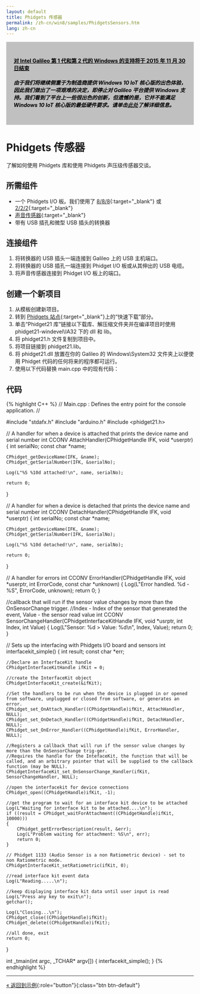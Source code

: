 ```yaml
---
layout: default
title: Phidgets 传感器
permalink: /zh-cn/win8/samples/PhidgetsSensors.htm
lang: zh-cn
---
```


<div style="background-color:Silver; color:black; padding:20px;">
	<h4><u>对 Intel Galileo 第 1 代和第 2 代的 Windows 的支持将于 2015 年 11 月 30 日结束</u></h4>
	<p><h5>由于我们将继续侧重于为制造商提供 Windows 10 IoT 核心版的出色体验，因此我们做出了一项艰难的决定，即停止对 Galileo 平台提供 Windows 支持。我们看到了平台上一些很出色的创新，但遗憾的是，它并不能满足 Windows 10 IoT 核心版的最低硬件要求。请单击<a href="http://go.microsoft.com/fwlink/?LinkId=690091" target="_blank">此处</a>了解详细信息。</h5></p>
</div>

# Phidgets 传感器
了解如何使用 Phidgets 库和使用 Phidgets 声压级传感器交谈。

## 所需组件
* 一个 Phidgets I/O 板。我们使用了 [8/8/8](http://www.phidgets.com/products.php?category=0&product_id=1018_2){:target="_blank"} 或 [2/2/2](http://www.phidgets.com/products.php?category=0&product_id=1011_0){:target="_blank"}
* [声音传感器](http://www.phidgets.com/products.php?category=6&product_id=1133_0){:target="_blank"}
* 带有 USB 插孔和微型 USB 插头的转换器

## 连接组件
1. 将转换器的 USB 插头一端连接到 Galileo 上的 USB 主机端口。
1. 将转换器的 USB 插孔一端连接到 Phidget I/O 板或从其伸出的 USB 电缆。
1. 将声音传感器连接到 Phidget I/O 板上的端口。

## 创建一个新项目

1. 从模板创建新项目。
1. 转到 [Phidgets 站点](http://www.phidgets.com/docs/OS_-_Windows#Quick_Downloads){:target="_blank"}上的“快速下载”部分。
1. 单击“Phidget21 库”链接以下载库、解压缩文件夹并在编译项目时使用 phidget21-windevel\\IA32 下的 dll 和 lib。
1. 将 phidget21.h 文件复制到项目中。
1. 将项目链接到 phidget21.lib。
1. 将 phidget21.dll 放置在你的 Galileo 的 Windows\\System32 文件夹上以便使用 Phidget 代码的任何将来的程序都可运行。
1. 使用以下代码替换 main.cpp 中的现有代码：

## 代码

{% highlight C++ %}
// Main.cpp : Defines the entry point for the console application.
//

#include "stdafx.h"
#include "arduino.h"
#include <phidget21.h>

// A handler for when a device is attached that prints the device name and serial number
int CCONV AttachHandler(CPhidgetHandle IFK, void *userptr)
{
    int serialNo;
    const char *name;

    CPhidget_getDeviceName(IFK, &name);
    CPhidget_getSerialNumber(IFK, &serialNo);

    Log(L"%S %10d attached!\n", name, serialNo);

    return 0;
}

// A handler for when a device is detached that prints the device name and serial number
int CCONV DetachHandler(CPhidgetHandle IFK, void *userptr)
{
    int serialNo;
    const char *name;

    CPhidget_getDeviceName(IFK, &name);
    CPhidget_getSerialNumber(IFK, &serialNo);

    Log(L"%S %10d detached!\n", name, serialNo);

    return 0;
}

// A handler for errors
int CCONV ErrorHandler(CPhidgetHandle IFK, void *userptr, int ErrorCode, const char *unknown)
{
    Log(L"Error handled. %d - %S", ErrorCode, unknown);
    return 0;
}

//callback that will run if the sensor value changes by more than the OnSensorChange trigger.
//Index - Index of the sensor that generated the event, Value - the sensor read value
int CCONV SensorChangeHandler(CPhidgetInterfaceKitHandle IFK, void *usrptr, int Index, int Value)
{
    Log(L"Sensor: %d > Value: %d\n", Index, Value);
    return 0;
}

// Sets up the interfacing with Phidgets I/O board and sensors
int interfacekit_simple()
{
    int result;
    const char *err;

    //Declare an InterfaceKit handle
    CPhidgetInterfaceKitHandle ifKit = 0;

    //create the InterfaceKit object
    CPhidgetInterfaceKit_create(&ifKit);

    //Set the handlers to be run when the device is plugged in or opened from software, unplugged or closed from software, or generates an error.
    CPhidget_set_OnAttach_Handler((CPhidgetHandle)ifKit, AttachHandler, NULL);
    CPhidget_set_OnDetach_Handler((CPhidgetHandle)ifKit, DetachHandler, NULL);
    CPhidget_set_OnError_Handler((CPhidgetHandle)ifKit, ErrorHandler, NULL);

    //Registers a callback that will run if the sensor value changes by more than the OnSensorChange trig-ger.
    //Requires the handle for the IntefaceKit, the function that will be called, and an arbitrary pointer that will be supplied to the callback function (may be NULL).
    CPhidgetInterfaceKit_set_OnSensorChange_Handler(ifKit, SensorChangeHandler, NULL);

    //open the interfacekit for device connections
    CPhidget_open((CPhidgetHandle)ifKit, -1);

    //get the program to wait for an interface kit device to be attached
    Log(L"Waiting for interface kit to be attached....\n");
    if ((result = CPhidget_waitForAttachment((CPhidgetHandle)ifKit, 10000)))
    {
        CPhidget_getErrorDescription(result, &err);
        Log(L"Problem waiting for attachment: %S\n", err);
        return 0;
    }

    // Phidget 1133 (Audio Sensor is a non Ratiometric device) - set to non Ratiometric mode.
    CPhidgetInterfaceKit_setRatiometric(ifKit, 0);

    //read interface kit event data
    Log(L"Reading.....\n");

    //keep displaying interface kit data until user input is read
    Log(L"Press any key to exit\n");
    getchar();

    Log(L"Closing...\n");
    CPhidget_close((CPhidgetHandle)ifKit);
    CPhidget_delete((CPhidgetHandle)ifKit);

    //all done, exit
    return 0;
}

int _tmain(int argc, _TCHAR* argv[])
{
    interfacekit_simple();
}
{% endhighlight %}

---

[&laquo; 返回到示例](SampleApps.htm){:role="button"}{:class="btn btn-default"}
